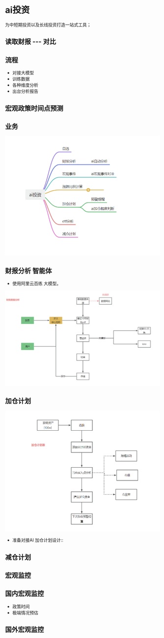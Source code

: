 # ai投资

为中短期投资以及长线投资打造一站式工具；

## 读取财报 --- 对比

## 流程

* 对接大模型
* 训练数据
* 各种维度分析
* 出台分析报告

## 宏观政策时间点预测

## 业务

![业务导图.png](doc/img/业务导图.png)

## 财报分析 智能体

* 使用阿里云百练 大模型。

![财务分析数据流程.png](doc/img/财务分析数据流程.png)

## 加仓计划

![加仓计划.png](doc/img/加仓计划.png)

* 准备对接AI 加仓计划设计::

## 减仓计划

## 宏观监控

## 国内宏观监控

* 政策时间
* 极端情况预估

## 国外宏观监控




